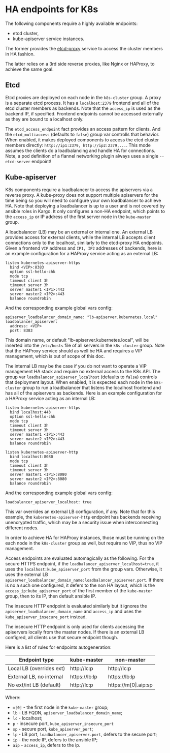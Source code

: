 HA endpoints for K8s
====================

The following components require a highly available endpoints:
* etcd cluster,
* kube-apiserver service instances.

The former provides the
[etcd-proxy](https://coreos.com/etcd/docs/latest/proxy.html) service to access
the cluster members in HA fashion.

The latter relies on a 3rd side reverse proxies, like Nginx or HAProxy, to
achieve the same goal.

Etcd
----

Etcd proxies are deployed on each node in the `k8s-cluster` group. A proxy is
a separate etcd process. It has a `localhost:2379` frontend and all of the etcd
cluster members as backends. Note that the `access_ip` is used as the backend
IP, if specified. Frontend endpoints cannot be accessed externally as they are
bound to a localhost only.

The `etcd_access_endpoint` fact provides an access pattern for clients. And the
`etcd_multiaccess` (defaults to `false`) group var controlls that behavior.
When enabled, it makes deployed components to access the etcd cluster members
directly: `http://ip1:2379, http://ip2:2379,...`. This mode assumes the clients
do a loadbalancing and handle HA for connections. Note, a pod definition of a
flannel networking plugin always uses a single `--etcd-server` endpoint!


Kube-apiserver
--------------

K8s components require a loadbalancer to access the apiservers via a reverse
proxy. A kube-proxy does not support multiple apiservers for the time being so
you will need to configure your own loadbalancer to achieve HA. Note that
deploying a loadbalancer is up to a user and is not covered by ansible roles
in Kargo. It only configures a non-HA endpoint, which points to the `access_ip`
or IP address of the first server node in the `kube-master` group.

A loadbalancer (LB) may be an external or internal one. An external LB
provides access for external clients, while the internal LB accepts client
connections only to the localhost, similarly to the etcd-proxy HA endpoints.
Given a frontend `VIP` address and `IP1, IP2` addresses of backends, here is
an example configuration for a HAProxy service acting as an external LB:
```
listen kubernetes-apiserver-https
  bind <VIP>:8383
  option ssl-hello-chk
  mode tcp
  timeout client 3h
  timeout server 3h
  server master1 <IP1>:443
  server master2 <IP2>:443
  balance roundrobin
```

And the corresponding example global vars config:
```
apiserver_loadbalancer_domain_name: "lb-apiserver.kubernetes.local"
loadbalancer_apiserver:
  address: <VIP>
  port: 8383
```

This domain name, or default "lb-apiserver.kubernetes.local", will be inserted
into the `/etc/hosts` file of all servers in the `k8s-cluster` group. Note that
the HAProxy service should as well be HA and requires a VIP management, which
is out of scope of this doc.

The internal LB may be the case if you do not want to operate a VIP management
HA stack and require no external access to the K8s API. The group var
`loadbalancer_apiserver_localhost` (defaults to `false`) controls that
deployment layout. When enabled, it is expected each node in the `k8s-cluster`
group to run a loadbalancer that listens the localhost frontend and has all
of the apiservers as backends. Here is an example configuration for a HAProxy
 service acting as an internal LB:

```
listen kubernetes-apiserver-https
  bind localhost:443
  option ssl-hello-chk
  mode tcp
  timeout client 3h
  timeout server 3h
  server master1 <IP1>:443
  server master2 <IP2>:443
  balance roundrobin

listen kubernetes-apiserver-http
  bind localhost:8080
  mode tcp
  timeout client 3h
  timeout server 3h
  server master1 <IP1>:8080
  server master2 <IP2>:8080
  balance roundrobin
```

And the corresponding example global vars config:
```
loadbalancer_apiserver_localhost: true
```

This var overrides an external LB configuration, if any. Note that for this
example, the `kubernetes-apiserver-http` endpoint has backends receiving
unencrypted traffic, which may be a security issue when interconnecting
different nodes.

In order to achieve HA for HAProxy instances, those must be running on the
each node in the `k8s-cluster` group as well, but require no VIP, thus
no VIP management.

Access endpoints are evaluated automagically as the following. For the secure
HTTPS endpoint, if the `loadbalancer_apiserver_localhost=true`, it uses the
`localhost:kube_apiserver_port` from the group vars. Otherwise, it uses the
external LB `apiserver_loadbalancer_domain_name:loadbalancer_apiserver.port`.
If there is no a such one configured, it defers to the non HA layout, which is
the `access_ip:kube_apiserver_port` of the first member of the `kube-master`
group, then to its IP, then default ansible IP.

The insecure HTTP endpoint is evaluated similarly but it ignores the
`apiserver_loadbalancer_domain_name` and `access_ip` and uses the
`kube_apiserver_insecure_port` instead.

The insecure HTTP endpoint is only used for clients accessing the apiservers
locally from the master nodes. If there is an external LB configred, all
clients use that secure endpoint though.

Here is a list of rules for endpoints autogeneration:

| Endpoint type                | kube-master   | non-master          |
|------------------------------|---------------|---------------------|
| Local LB (overrides ext)     | http://lc:p   | http://lc:p         |
| External LB, no internal     | https://lb:lp | https://lb:lp       |
| No ext/int LB (default)      | http://lc:p   | https://m[0].aip:sp |

Where:
* `m[0]` - the first node in the `kube-master` group;
* `lb` - LB FQDN, `apiserver_loadbalancer_domain_name`;
* `lc` - localhost;
* `p` - insecure port, `kube_apiserver_insecure_port`
* `sp` - secure port, `kube_apiserver_port`;
* `lp` - LB port, `loadbalancer_apiserver.port`, defers to the secure port;
* `ip` - the node IP, defers to the ansible IP;
* `aip` - `access_ip`, defers to the ip.
